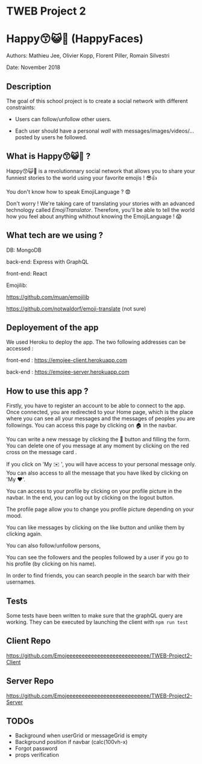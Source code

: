 # TWEB Project 2

# Happy😙😺👻  (HappyFaces)

Authors: Mathieu Jee, Olivier Kopp, Florent Piller, Romain Silvestri

Date: November 2018

 ## Description

The goal of this school project is to create a social network with different constraints:

- Users can follow/unfollow other users. 

- Each user should have a personal *wall* with messages/images/videos/... posted by users he followed. 



## What is Happy:kissing_smiling_eyes::smiley_cat::ghost: ? 

Happy😙😺👻 is a revolutionnary social network that allows you to share your funniest stories to the world using your favorite emojis ! :sunglasses::thumbsup:

You don't know how to speak EmojiLanguage ? :fearful: 

Don't worry ! We're taking care of translating your stories with an advanced technology called *EmojiTranslator*. Therefore, you'll be able to tell the world how you feel about anything whithout knowing the EmojiLanguage ! :scream:

## What tech are we using ?

DB: MongoDB 

back-end: Express with GraphQL

front-end: React

Emojilib:

https://github.com/muan/emojilib

https://github.com/notwaldorf/emoji-translate (not sure)

## Deployement of the app

We used Heroku to deploy the app. The two following addresses can be accessed : 

front-end : https://emojee-client.herokuapp.com

back-end : https://emojee-server.herokuapp.com

## How to use this app ?

Firstly, you have to register an account to be able to connect to the app. Once connected, you are redirected to your Home page, which is the place where you can see all your messages and the messages of peoples you are followings. You can access this page by clicking on 🏠 in the navbar.

You can write a new message by clicking the 💬 button and filling the form. You can delete one of you message at any moment by clicking on the red cross on the message card . 

If you click on 'My ✉️ ', you will have access to your personal message only. You can also access to all the message that you have liked by clicking on 'My ❤️'. 

You can access to your profile by clicking on your profile picture in the navbar. In the end, you can log out by clicking on the logout button.



The profile page allow you to change you profile picture depending on your mood.

You can like messages by clicking on the like button and unlike them by clicking again.

You can also follow/unfollow persons,

You can see the followers and the peoples followed by a user if you go to his profile (by clicking on his name).



In order to find friends, you can search people in the search bar with their usernames.



## Tests

Some tests have been written to make sure that the graphQL query are working. They can be executed by launching the client with `npm run test`

## Client Repo

https://github.com/Emojeeeeeeeeeeeeeeeeeeeeeeeeeee/TWEB-Project2-Client



## Server Repo

https://github.com/Emojeeeeeeeeeeeeeeeeeeeeeeeeeee/TWEB-Project2-Server



## TODOs

- Background when userGrid or messageGrid is empty
- Background position if navbar (calc(100vh-x)
- Forgot password
- props verification
